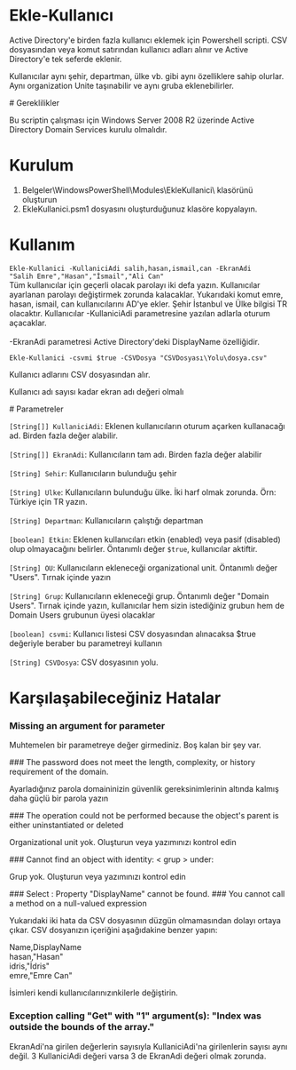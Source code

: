 # Ekle-Kullanıcı
<p>
Active Directory'e birden fazla kullanıcı eklemek için Powershell scripti. CSV dosyasından veya komut satırından kullanıcı adları alınır ve Active Directory'e tek seferde eklenir. 
</p>
<p>Kullanıcılar aynı şehir, departman, ülke vb. gibi aynı özelliklere sahip olurlar. Aynı organization Unite taşınabilir ve aynı gruba eklenebilirler.</p>
# Gereklilikler
<p>Bu scriptin çalışması için  Windows Server 2008 R2 üzerinde Active Directory Domain Services kurulu olmalıdır.</p>

# Kurulum
1. Belgeler\WindowsPowerShell\Modules\EkleKullanici\ klasörünü oluşturun
2. EkleKullanici.psm1 dosyasını oluşturduğunuz klasöre kopyalayın.

# Kullanım
<code>Ekle-Kullanici -KullaniciAdi salih,hasan,ismail,can -EkranAdi "Salih Emre","Hasan","İsmail","Ali Can"</code><br>
Tüm kullanıcılar için geçerli olacak parolayı iki defa yazın. Kullanıcılar ayarlanan parolayı değiştirmek zorunda kalacaklar.
Yukarıdaki komut emre, hasan, ismail, can kullanıcılarını AD'ye ekler. Şehir İstanbul ve Ülke bilgisi TR olacaktır. Kullanıcılar -KullaniciAdi parametresine yazılan adlarla oturum açacaklar. <br><br>
-EkranAdi parametresi Active Directory'deki DisplayName özelliğidir.
<p><code>Ekle-Kullanici -csvmi $true -CSVDosya "CSVDosyası\Yolu\dosya.csv"</code></p>
<p>Kullanıcı adlarını CSV dosyasından alır.</p>

<p>Kullanıcı adı sayısı kadar ekran adı değeri olmalı</p>
# Parametreler
<p>
<code>[String[]] KullaniciAdi</code>: Eklenen kullanıcıların oturum açarken kullanacağı ad. Birden fazla değer alabilir.<br><br>
<code>[String[]] EkranAdi</code>: Kullanıcıların tam adı. Birden fazla değer alabilir<br><br>
<code>[String] Sehir</code>: Kullanıcıların bulunduğu şehir<br><br>
<code>[String] Ulke</code>: Kullanıcıların bulunduğu ülke. İki harf olmak zorunda. Örn: Türkiye için TR yazın.<br><br>
<code>[String] Departman</code>: Kullanıcıların çalıştığı departman<br><br>
<code>[boolean] Etkin</code>: Eklenen kullanıcıları etkin (enabled) veya pasif (disabled) olup olmayacağını belirler. Öntanımlı değer <code>$true</code>, kullanıcılar aktiftir.<br><br>
<code>[String] OU</code>: Kullanıcıların ekleneceği organizational unit. Öntanımlı değer "Users". Tırnak içinde yazın<br><br>
<code>[String] Grup</code>: Kullanıcıların ekleneceği grup. Öntanımlı değer "Domain Users". Tırnak içinde yazın, kullanıcılar hem sizin istediğiniz grubun hem de Domain Users grubunun üyesi olacaklar<br><br>
<code>[boolean] csvmi</code>: Kullanıcı listesi CSV dosyasından alınacaksa $true değeriyle beraber bu parametreyi kullanın<br><br>
<code>[String] CSVDosya</code>: CSV dosyasının yolu.
</p>

# Karşılaşabileceğiniz Hatalar
### Missing an argument for parameter 
<p>Muhtemelen bir parametreye değer girmediniz. Boş kalan bir şey var.</p>
### The password does not meet the length, complexity, or history requirement of the domain.
<p>Ayarladığınız parola domaininizin güvenlik gereksinimlerinin altında kalmış daha güçlü bir parola yazın</p>
### The operation could not be performed because the object's parent is either uninstantiated or deleted
<p>Organizational unit yok. Oluşturun veya yazımınızı kontrol edin</p>
### Cannot find an object with identity: < grup > under:
<p>Grup yok. Oluşturun veya yazımınızı kontrol edin</p>
### Select : Property "DisplayName" cannot be found.
### You cannot call a method on a null-valued expression
<p>Yukarıdaki iki hata da CSV dosyasının düzgün olmamasından dolayı ortaya çıkar. CSV dosyanızın içeriğini aşağıdakine benzer yapın:

Name,DisplayName<br>
hasan,"Hasan"<br>
idris,"İdris"<br>
emre,"Emre Can"

İsimleri kendi kullanıcılarınızınkilerle değiştirin.
### Exception calling "Get" with "1" argument(s): "Index was outside the bounds of the array."
EkranAdi'na girilen değerlerin sayısıyla KullaniciAdi'na girilenlerin sayısı aynı değil. 3 KullaniciAdi değeri varsa 3 de EkranAdi değeri olmak zorunda.
